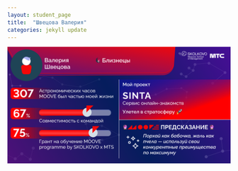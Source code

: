 ```yaml
---
layout: student_page
title:  "Швецова Валерия"
categories: jekyll update
---
```

<img class="img-fluid" src="/img/posts/Швецова Валерия.png" alt="moove-1">

